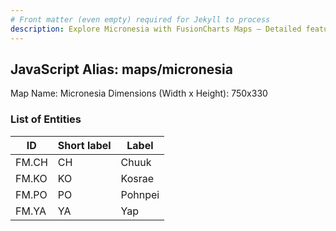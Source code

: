 ```yaml
---
# Front matter (even empty) required for Jekyll to process
description: Explore Micronesia with FusionCharts Maps – Detailed features for seamless integration. Try now & enhance your data visualization today! 
---
```


## JavaScript Alias: maps/micronesia

Map Name: Micronesia
Dimensions (Width x Height): 750x330





### List of Entities

ID | Short label | Label
---|---|---|
FM.CH|CH|Chuuk
FM.KO|KO|Kosrae
FM.PO|PO|Pohnpei
FM.YA|YA|Yap

